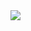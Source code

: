 <a href="https://github.com/anuraghazra/github-readme-stats/?hide=html">
  <img align="left" src="https://github-readme-stats.vercel.app/api/top-langs/?username=shou-watanabe&theme=tokyonight&count_private=true" />
</a>
